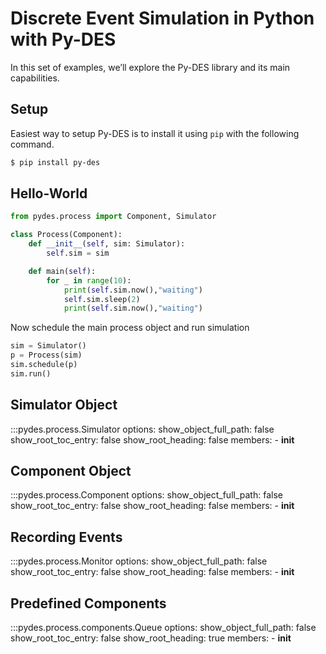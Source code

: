 # Discrete Event Simulation in Python with Py-DES

In this set of examples, we’ll explore the Py-DES library and its main capabilities. 

## Setup

Easiest way to setup Py-DES is to install it using `pip` with the following command.

```bash
$ pip install py-des
```

## Hello-World


```py
from pydes.process import Component, Simulator

class Process(Component):
    def __init__(self, sim: Simulator):
        self.sim = sim

    def main(self):
        for _ in range(10):
            print(self.sim.now(),"waiting")
            self.sim.sleep(2)
            print(self.sim.now(),"waiting")
```

Now schedule the main process object and run simulation

```py
sim = Simulator()
p = Process(sim)
sim.schedule(p)
sim.run()
```

## Simulator Object

:::pydes.process.Simulator
    options:
        show_object_full_path: false
        show_root_toc_entry: false
        show_root_heading: false
        members:
        - __init__


## Component Object

:::pydes.process.Component
    options:
        show_object_full_path: false
        show_root_toc_entry: false
        show_root_heading: false
        members:
        - __init__

## Recording Events

:::pydes.process.Monitor
    options:
        show_object_full_path: false
        show_root_toc_entry: false
        show_root_heading: false
        members:
        - __init__


## Predefined Components

:::pydes.process.components.Queue
    options:
        show_object_full_path: false
        show_root_toc_entry: false
        show_root_heading: true
        members:
        - __init__
  
<!--   
        <!-- - Store
        - State
        - Container
        - Resource -->